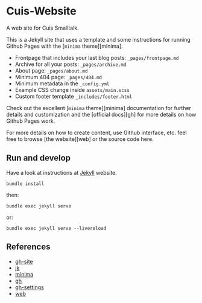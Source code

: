 # Cuis-Website

A web site for Cuis Smalltalk.

This is a Jekyll site that uses a template and some instructions for running Github Pages with the [`minima` theme][minima]. 

* Frontpage that includes your last blog posts: `_pages/frontpage.md`
* Archive for all your posts: `_pages/archive.md`
* About page: `_pages/about.md`
* Minimum 404 page: `_pages/404.md`
* Minimum metadata in the `_config.yml`
* Example CSS change inside `assets/main.scss`
* Custom footer template `_includes/footer.html`

Check out the excellent [`minima` theme][minima] documentation for further details and customization and the [official docs][gh] for more details on how Github Pages work.

For more details on how to create content, use Github interface, etc. feel free to browse [the website][web] or the source code here.

## Run and develop

Have a look at instructions at [Jekyll](https://jekyllrb.com/) website.

```
bundle install
```

then:

```
bundle exec jekyll serve
```

or:

```
bundle exec jekyll serve --livereload
```

## References

- [gh-site](https://pages.github.com)
- [jk](https://jekyllrb.com)
- [minima](https://github.com/jekyll/minima/tree/2.5-stable)
- [gh](https://help.github.com/en/github/working-with-github-pages)
- [gh-settings](https://help.github.com/en/github/working-with-github-pages/configuring-a-publishing-source-for-your-github-pages-site)
- [web](https://jsanz.github.io/gh-pages-minima-starter/)
